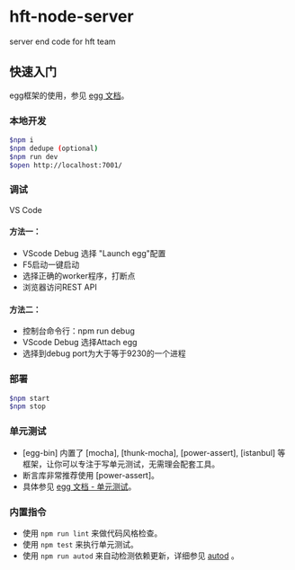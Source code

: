 # hft-node-server

server end code for hft team

## 快速入门

egg框架的使用，参见 [egg 文档](https://eggjs.org)。

### 本地开发

```bash
$npm i
$npm dedupe (optional)
$npm run dev
$open http://localhost:7001/
```

### 调试

VS Code

#### 方法一：

- VScode Debug 选择 "Launch egg"配置
- F5启动一键启动
- 选择正确的worker程序，打断点
- 浏览器访问REST API

#### 方法二：

- 控制台命令行：npm run debug
- VScode Debug 选择Attach egg
- 选择到debug port为大于等于9230的一个进程

### 部署

```bash
$npm start
$npm stop
```

### 单元测试

- [egg-bin] 内置了 [mocha], [thunk-mocha], [power-assert], [istanbul] 等框架，让你可以专注于写单元测试，无需理会配套工具。
- 断言库非常推荐使用 [power-assert]。
- 具体参见 [egg 文档 - 单元测试](https://eggjs.org/zh-cn/core/unittest)。

### 内置指令

- 使用 `npm run lint` 来做代码风格检查。
- 使用 `npm test` 来执行单元测试。
- 使用 `npm run autod` 来自动检测依赖更新，详细参见 [autod](https://www.npmjs.com/package/autod) 。

